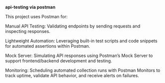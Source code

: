 **api-testing via postman**

This project uses Postman for:

Manual API Testing: Validating endpoints by sending requests and inspecting responses.

Lightweight Automation: Leveraging built-in test scripts and code snippets for automated assertions within Postman.

Mock Server: Simulating API responses using Postman’s Mock Server to support frontend/backend development and testing.

Monitoring: Scheduling automated collection runs with Postman Monitors to track uptime, validate API behavior, and receive alerts on failures.
